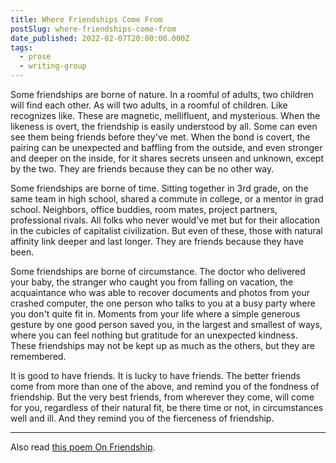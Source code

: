 ```yaml
---
title: Where Friendships Come From
postSlug: where-friendships-come-from
date_published: 2022-02-07T20:00:00.000Z
tags:
  - prose
  - writing-group
---
```


Some friendships are borne of nature. In a roomful of adults, two children will find each other. As will two adults, in a roomful of children. Like recognizes like. These are magnetic, mellifluent, and mysterious. When the likeness is overt, the friendship is easily understood by all. Some can even see them being friends before they've met. When the bond is covert, the pairing can be unexpected and baffling from the outside, and even stronger and deeper on the inside, for it shares secrets unseen and unknown, except by the two. They are friends because they can be no other way.

Some friendships are borne of time. Sitting together in 3rd grade, on the same team in high school, shared a commute in college, or a mentor in grad school. Neighbors, office buddies, room mates, project partners, professional rivals. All folks who never would've met but for their allocation in the cubicles of capitalist civilization. But even of these, those with natural affinity link deeper and last longer. They are friends because they have been.

Some friendships are borne of circumstance. The doctor who delivered your baby, the stranger who caught you from falling on vacation, the acquaintance who was able to recover documents and photos from your crashed computer, the one person who talks to you at a busy party where you don't quite fit in. Moments from your life where a simple generous gesture by one good person saved you, in the largest and smallest of ways, where you can feel nothing but gratitude for an unexpected kindness. These friendships may not be kept up as much as the others, but they are remembered.

It is good to have friends. It is lucky to have friends. The better friends come from more than one of the above, and remind you of the fondness of friendship. But the very best friends, from wherever they come, will come for you, regardless of their natural fit, be there time or not, in circumstances well and ill. And they remind you of the fierceness of friendship.

---

Also read [this poem On Friendship](/posts/on-friendship).
